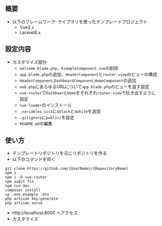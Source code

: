 
## 概要

- 以下のフレームワーク･ライブラリを使ったテンプレートプロジェクト
  - Vue2.x
  - Laravel8.x

## 設定内容

- カスタマイズ部分
  - `welcome.blade.php`、`ExampleComponent.vue`の削除
  - `app.blade.php`の追加、`HeaderComponent`と`router-view`のビューの構成
  - `HeaderComponent`,`DashboardComponent`,`HomeComponent`の追加
  - `web.php`にあらゆるURLについて`app.blade.php`のビューを返す設定
  - `vue-router`で`Dashboard`,`Home`をそれぞれ`router-view`で吐き出すように設定
  - `vue-loader`のインストール
  - `_variables.scss`に`$black`と`$white`を追加
  - `.gitignore`に`public/`を設定
  - `README.md`の編集
  
## 使い方
  - テンプレートリポジトリを元にリポジトリを作る
  - 以下のコマンドを叩く
  ```
  git clone https://github.com/{UserName}/{RepositoryName}
  npm i
  npm i -D vue-router
  npm audit fix
  npm run dev
  composer install
  cp .env.example .env
  php artisan key:generate
  php artisan serve
  ```
  - http://localhost:8000 へアクセス
  - カスタマイズ
